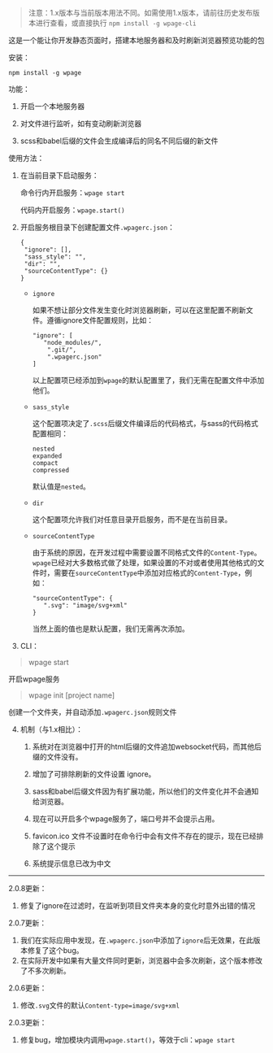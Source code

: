 > 注意：1.x版本与当前版本用法不同。如需使用1.x版本，请前往历史发布版本进行查看，或直接执行 `npm install -g wpage-cli`

这是一个能让你开发静态页面时，搭建本地服务器和及时刷新浏览器预览功能的包

安装：
```
npm install -g wpage
```

功能：

1. 开启一个本地服务器

2. 对文件进行监听，如有变动刷新浏览器

3. scss和babel后缀的文件会生成编译后的同名不同后缀的新文件

使用方法：

1. 在当前目录下启动服务：

   命令行内开启服务：`wpage start`

   代码内开启服务：`wpage.start()`

2. 开启服务根目录下创建配置文件`.wpagerc.json`：

   ```
   {
   	"ignore": [],
   	"sass_style": "",
   	"dir": "",
   	"sourceContentType": {}
   }
   ```

   - `ignore`

     如果不想让部分文件发生变化时浏览器刷新，可以在这里配置不刷新文件。遵循ignore文件配置规则，比如：

     ```
     "ignore": [
     	"node_modules/",
         ".git/",
         ".wpagerc.json"
     ]
     ```

     以上配置项已经添加到`wpage`的默认配置里了，我们无需在配置文件中添加他们。

   - `sass_style`

     这个配置项决定了`.scss`后缀文件编译后的代码格式，与sass的代码格式配置相同：

     ```
     nested
     expanded
     compact
     compressed
     ```

     默认值是`nested`。

   - `dir`

     这个配置项允许我们对任意目录开启服务，而不是在当前目录。

   - `sourceContentType`

     由于系统的原因，在开发过程中需要设置不同格式文件的`Content-Type`。`wpage`已经对大多数格式做了处理，如果设置的不对或者使用其他格式的文件时，需要在`sourceContentType`中添加对应格式的`Content-Type`，例如：

     ```
     "sourceContentType": {
     	".svg": "image/svg+xml"
     }
     ```

     当然上面的值也是默认配置，我们无需再次添加。

     

3. CLI：

> wpage start

开启wpage服务

> wpage init [project name]

创建一个文件夹，并自动添加`.wpagerc.json`规则文件

4. 机制（与1.x相比）：
   1. 系统对在浏览器中打开的html后缀的文件追加websocket代码，而其他后缀的文件没有。

   2. 增加了可排除刷新的文件设置 ignore。
   3. sass和babel后缀文件因为有扩展功能，所以他们的文件变化并不会通知给浏览器。
   4. 现在可以开启多个wpage服务了，端口号并不会提示占用。
   5. favicon.ico 文件不设置时在命令行中会有文件不存在的提示，现在已经排除了这个提示
   6. 系统提示信息已改为中文


---

2.0.8更新：
1. 修复了ignore在过滤时，在监听到项目文件夹本身的变化时意外出错的情况

2.0.7更新：
1. 我们在实际应用中发现，在`.wpagerc.json`中添加了`ignore`后无效果，在此版本修复了这个bug。
2. 在实际开发中如果有大量文件同时更新，浏览器中会多次刷新，这个版本修改了不多次刷新。

2.0.6更新：

1. 修改`.svg`文件的默认`Content-type=image/svg+xml`

2.0.3更新：

1. 修复bug，增加模块内调用`wpage.start()`，等效于cli：`wpage start`

